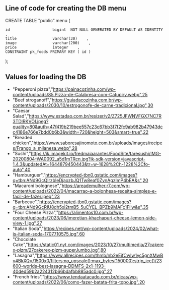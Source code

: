 ## Line of code for creating the DB menu

CREATE  TABLE "public".menu ( 

	id                   bigint  NOT NULL GENERATED BY DEFAULT AS IDENTITY  ,
	title                varchar(30)    ,
	image                varchar(200)    ,
	price                integer    ,
	CONSTRAINT pk_foods PRIMARY KEY ( id )
 );

## Values for loading the DB

- "Pepperoni pizza","https://painacozinha.com/wp-content/uploads/85.Pizza-de-Calabresa-com-Catupiry.webp",25
- "Beef stroganoff","https://guiadacozinha.com.br/wp-content/uploads/2030/10/estrogonofe-de-carne-tradicional.jpg",30
- "Caesar Salad","https://www.estadao.com.br/resizer/v2/Z725JFWNVFGX7NC7R3TDIRKVOI.jpeg?quality=80&auth=47f419b219bee557c23c67bb3f7f2fc9ab982b47943dcc4186e766e7bdd0b6b3&width=720&height=503&smart=true",22
- "Breaded chicken","https://www.saboresajinomoto.com.br/uploads/images/recipes/Frango_a_milanesa.webp",28
- "Sushi","https://ik.imagekit.io/fredmaiaarantes/FoodSite/taresushi/IMG-20200804-WA0092_a5d1mTRcn.jpg?ik-sdk-version=javascript-1.4.3&updatedAt=1644879450443&tr=w-1628%2Ch-1228%2Cfo-auto",40
- "Hamburguer","https://encrypted-tbn0.gstatic.com/images?q=tbn:ANd9GcQIrzbIeDjaozbJQ1Tw8eaf0ZynAgzImP4bEA&s",20
- "Macaroni bolognese","https://areademulher.r7.com/wp-content/uploads/2022/04/macarrao-a-bolonhesa-receita-simples-e-facil-de-fazer.jpeg",23
- "Barbecue","https://encrypted-tbn0.gstatic.com/images?q=tbn:ANd9GcRIU8dh5xi2tmB5_5uCYEL_BPZb9MAFc1Filw&s",35
- "Four Cheese Pizza","https://alimentos10.com.br/wp-content/uploads/2023/06/imeretian-khachapuri-cheese-lemon-side-view-1.jpg",27
- "Italian Soda","https://recipes.net/wp-content/uploads/2024/02/what-is-italian-soda-1707710575.jpg",60
- "Chocolate Cake","https://static01.nyt.com/images/2023/10/27/multimedia/27cakerex-plzm/27cakerex-plzm-superJumbo.jpg",80
- "Lasagna","https://www.allrecipes.com/thmb/nb2eEifCwlw1yc5gnXMwBy4BkXQ=/1500x0/filters:no_upscale():max_bytes(150000):strip_icc()/23600-worlds-best-lasagna-DDMFS-2x1-1193-40ded59b2a224312b66bdafbb885adc0.jpg",27
- "French fries","https://www.tendaatacado.com.br/dicas/wp-content/uploads/2022/06/como-fazer-batata-frita-topo.jpg",20

